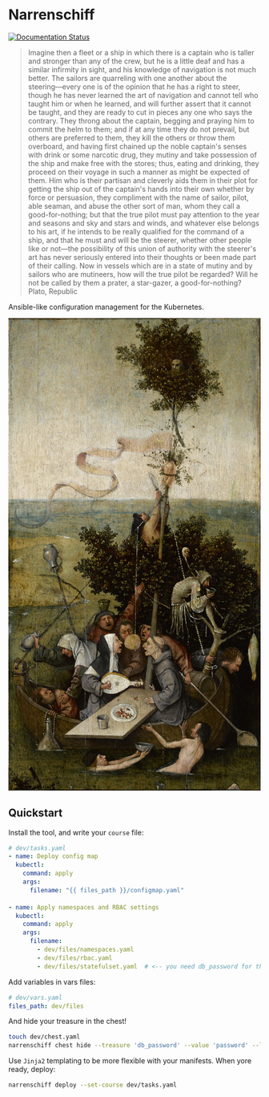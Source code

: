 # Narrenschiff

[![Documentation Status](https://readthedocs.org/projects/narrenschiff/badge/?version=latest)](https://narrenschiff.readthedocs.io/en/latest/?badge=latest)

> Imagine then a fleet or a ship in which there is a captain who is taller and stronger than any of the crew, but he is a little deaf and has a similar infirmity in sight, and his knowledge of navigation is not much better. The sailors are quarreling with one another about the steering––every one is of the opinion that he has a right to steer, though he has never learned the art of navigation and cannot tell who taught him or when he learned, and will further assert that it cannot be taught, and they are ready to cut in pieces any one who says the contrary. They throng about the captain, begging and praying him to commit the helm to them; and if at any time they do not prevail, but others are preferred to them, they kill the others or throw them overboard, and having first chained up the noble captain's senses with drink or some narcotic drug, they mutiny and take possession of the ship and make free with the stores; thus, eating and drinking, they proceed on their voyage in such a manner as might be expected of them. Him who is their partisan and cleverly aids them in their plot for getting the ship out of the captain's hands into their own whether by force or persuasion, they compliment with the name of sailor, pilot, able seaman, and abuse the other sort of man, whom they call a good-for-nothing; but that the true pilot must pay attention to the year and seasons and sky and stars and winds, and whatever else belongs to his art, if he intends to be really qualified for the command of a ship, and that he must and will be the steerer, whether other people like or not––the possibility of this union of authority with the steerer's art has never seriously entered into their thoughts or been made part of their calling. Now in vessels which are in a state of mutiny and by sailors who are mutineers, how will the true pilot be regarded? Will he not be called by them a prater, a star-gazer, a good-for-nothing?
> Plato, Republic

Ansible-like configuration management for the Kubernetes.

![Hieronymus Bosch, Das Narrenschiff](docs/_static/hieronymus_bosch.jpg)

## Quickstart

Install the tool, and write your `course` file:

```yaml
# dev/tasks.yaml
- name: Deploy config map
  kubectl:
    command: apply
    args:
      filename: "{{ files_path }}/configmap.yaml"

- name: Apply namespaces and RBAC settings
  kubectl:
    command: apply
    args:
      filename:
        - dev/files/namespaces.yaml
        - dev/files/rbac.yaml
        - dev/files/statefulset.yaml  # <-- you need db_password for this
```

Add variables in vars files:

```yaml
# dev/vars.yaml
files_path: dev/files
```

And hide your treasure in the chest!

```sh
touch dev/chest.yaml
narrenschiff chest hide --treasure 'db_password' --value 'password' --location 'dev/'
```

Use `Jinja2` templating to be more flexible with your manifests. When yore ready, deploy:

```sh
narrenschiff deploy --set-course dev/tasks.yaml
```
